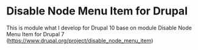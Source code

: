 # Disable Node Menu Item for Drupal
This is module what I develop for Drupal 10 base on module Disable Node Menu Item for Drupal 7 (https://www.drupal.org/project/disable_node_menu_item)
